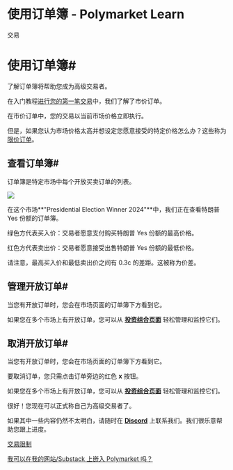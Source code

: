# 使用订单簿 - Polymarket Learn

交易

# 使用订单簿#

了解订单簿将帮助您成为高级交易者。

在入门教程[进行您的第一笔交易](/docs/guides/get-started/making-your-first-trade)中，我们了解了市价订单。

在市价订单中，您的交易以当前市场价格立即执行。

但是，如果您认为市场价格太高并想设定您愿意接受的特定价格怎么办？这些称为[限价订单](/docs/guides/trading/limit-orders)。

## 查看订单簿#

订单簿是特定市场中每个开放买卖订单的列表。

![](https://polymarket-upload.s3.us-east-2.amazonaws.com/Orderbook-light.png)

在这个市场**"Presidential Election Winner 2024"**中，我们正在查看特朗普 Yes 份额的订单簿。

绿色方代表买入价：交易者愿意支付购买特朗普 Yes 份额的最高价格。

红色方代表卖出价：交易者愿意接受出售特朗普 Yes 份额的最低价格。

请注意，最高买入价和最低卖出价之间有 0.3c 的差距。这被称为价差。

## 管理开放订单#

当您有开放订单时，您会在市场页面的订单簿下方看到它。

如果您在多个市场上有开放订单，您可以从 **[投资组合页面](https://polymarket.com/portfolio?tab=Open+orders)** 轻松管理和监控它们。

## 取消开放订单#

当您有开放订单时，您会在市场页面的订单簿下方看到它。

要取消订单，您只需点击订单旁边的红色 **x** 按钮。

如果您在多个市场上有开放订单，您可以从 **[投资组合页面](https://polymarket.com/portfolio?tab=Open+orders)** 轻松管理和监控它们。

很好！您现在可以正式称自己为高级交易者了。

如果其中一些内容仍然不太明白，请随时在 **[Discord](https://discord.com/invite/polymarket)** 上联系我们。我们很乐意帮助您跟上进度。

[交易限制](/docs/guides/trading/no-limits/)

[我可以在我的网站/Substack 上嵌入 Polymarket 吗？](/docs/guides/FAQ/embeds/)

[](https://x.com/polymarket)[](https://discord.gg/polymarket)[](https://github.com/polymarket)

[](https://github.com/polymarket/learn/blob/main/pages/docs/guides/trading/using-the-orderbook.mdx)
